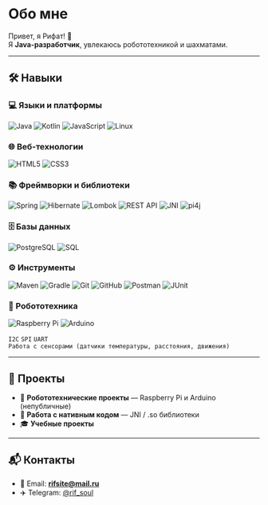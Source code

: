# Обо мне  
Привет, я Рифат! 👋  
Я **Java-разработчик**, увлекаюсь робототехникой и шахматами.  

---

## 🛠 Навыки  

### 💻 Языки и платформы  
![Java](https://img.shields.io/badge/Java-ED8B00?style=for-the-badge&logo=openjdk&logoColor=white)
![Kotlin](https://img.shields.io/badge/Kotlin-7F52FF?style=for-the-badge&logo=kotlin&logoColor=white)
![JavaScript](https://img.shields.io/badge/JavaScript-F7DF1E?style=for-the-badge&logo=javascript&logoColor=black)
![Linux](https://img.shields.io/badge/Linux-FCC624?style=for-the-badge&logo=linux&logoColor=black)

### 🌐 Веб-технологии  
![HTML5](https://img.shields.io/badge/HTML5-E34F26?style=for-the-badge&logo=html5&logoColor=white)
![CSS3](https://img.shields.io/badge/CSS3-1572B6?style=for-the-badge&logo=css3&logoColor=white)

### 📚 Фреймворки и библиотеки  
![Spring](https://img.shields.io/badge/Spring-6DB33F?style=for-the-badge&logo=spring&logoColor=white)
![Hibernate](https://img.shields.io/badge/Hibernate-59666C?style=for-the-badge&logo=hibernate&logoColor=white)
![Lombok](https://img.shields.io/badge/Lombok-BC2020?style=for-the-badge&logo=java&logoColor=white)
![REST API](https://img.shields.io/badge/REST-02569B?style=for-the-badge&logo=rest&logoColor=white)
![JNI](https://img.shields.io/badge/JNI-007396?style=for-the-badge&logo=java&logoColor=white)
![pi4j](https://img.shields.io/badge/pi4j-00979D?style=for-the-badge&logo=raspberrypi&logoColor=white)

### 🗄 Базы данных  
![PostgreSQL](https://img.shields.io/badge/PostgreSQL-316192?style=for-the-badge&logo=postgresql&logoColor=white)
![SQL](https://img.shields.io/badge/SQL-4479A1?style=for-the-badge&logo=databricks&logoColor=white)

### ⚙ Инструменты  
![Maven](https://img.shields.io/badge/Maven-C71A36?style=for-the-badge&logo=apachemaven&logoColor=white)
![Gradle](https://img.shields.io/badge/Gradle-02303A?style=for-the-badge&logo=gradle&logoColor=white)
![Git](https://img.shields.io/badge/Git-F05032?style=for-the-badge&logo=git&logoColor=white)
![GitHub](https://img.shields.io/badge/GitHub-181717?style=for-the-badge&logo=github&logoColor=white)
![Postman](https://img.shields.io/badge/Postman-FF6C37?style=for-the-badge&logo=postman&logoColor=white)
![JUnit](https://img.shields.io/badge/JUnit-25A162?style=for-the-badge&logo=junit5&logoColor=white)

### 🤖 Робототехника  
![Raspberry Pi](https://img.shields.io/badge/Raspberry%20Pi-A22846?style=for-the-badge&logo=raspberrypi&logoColor=white)
![Arduino](https://img.shields.io/badge/Arduino-00979D?style=for-the-badge&logo=arduino&logoColor=white)

`I2C` `SPI` `UART`  
`Работа с сенсорами (датчики температуры, расстояния, движения)`  

---

## 📂 Проекты  

- 🤖 **Робототехнические проекты** — Raspberry Pi и Arduino (непубличные)  
- 🔗 **Работа с нативным кодом** — JNI / .so библиотеки  
- 🎓 **Учебные проекты**  

---

## 📬 Контакты  

- 📧 Email: **rifsite@mail.ru**  
- ✈️ Telegram: [@rif_soul](https://t.me/rif_soul)  

